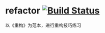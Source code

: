 # refactor [![Build Status](https://travis-ci.org/chenwenbo/refactor.png)](https://travis-ci.org/chenwenbo/refactor)
以《重构》为范本，进行重构技巧练习 
